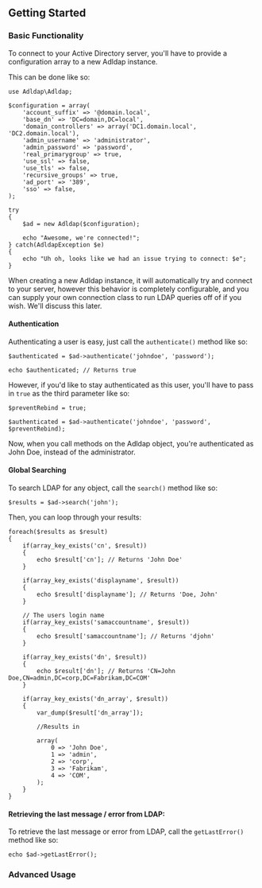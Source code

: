 ## Getting Started

### Basic Functionality

To connect to your Active Directory server, you'll have to provide a configuration array to a new Adldap instance.

This can be done like so:

    use Adldap\Adldap;

    $configuration = array(
        'account_suffix' => '@domain.local',
        'base_dn' => 'DC=domain,DC=local',
        'domain_controllers' => array('DC1.domain.local', 'DC2.domain.local'),
        'admin_username' => 'administrator',
        'admin_password' => 'password',
        'real_primarygroup' => true,
        'use_ssl' => false,
        'use_tls' => false,
        'recursive_groups' => true,
        'ad_port' => '389',
        'sso' => false,
    );
    
    try
    {
        $ad = new Adldap($configuration);
        
        echo "Awesome, we're connected!";
    } catch(AdldapException $e)
    {
        echo "Uh oh, looks like we had an issue trying to connect: $e";
    }
   
When creating a new Adldap instance, it will automatically try and connect to your server, however this behavior
is completely configurable, and you can supply your own connection class to run LDAP queries off of if you wish.
We'll discuss this later.

#### Authentication

Authenticating a user is easy, just call the `authenticate()` method like so:

    $authenticated = $ad->authenticate('johndoe', 'password');
    
    echo $authenticated; // Returns true
    
However, if you'd like to stay authenticated as this user, you'll have to pass in `true` as the third parameter like so:

    $preventRebind = true;
    
    $authenticated = $ad->authenticate('johndoe', 'password', $preventRebind);
    
Now, when you call methods on the Adldap object, you're authenticated as John Doe, instead of the administrator.

#### Global Searching

To search LDAP for any object, call the `search()` method like so:

    $results = $ad->search('john');

Then, you can loop through your results:    
    
    foreach($results as $result)
    {
        if(array_key_exists('cn', $result))
        {
            echo $result['cn']; // Returns 'John Doe'
        }
        
        if(array_key_exists('displayname', $result))
        {
            echo $result['displayname']; // Returns 'Doe, John'
        }
        
        // The users login name
        if(array_key_exists('samaccountname', $result))
        {
            echo $result['samaccountname']; // Returns 'djohn'
        }
    
        if(array_key_exists('dn', $result))
        {
            echo $result['dn']; // Returns 'CN=John Doe,CN=admin,DC=corp,DC=Fabrikam,DC=COM'
        }
        
        if(array_key_exists('dn_array', $result))
        {
            var_dump($result['dn_array']);
            
            //Results in
            
            array(
                0 => 'John Doe',
                1 => 'admin',
                2 => 'corp',
                3 => 'Fabrikam',
                4 => 'COM',
            );
        }
    }
   
#### Retrieving the last message / error from LDAP:

To retrieve the last message or error from LDAP, call the `getLastError()` method like so:

    echo $ad->getLastError();
    
### Advanced Usage

